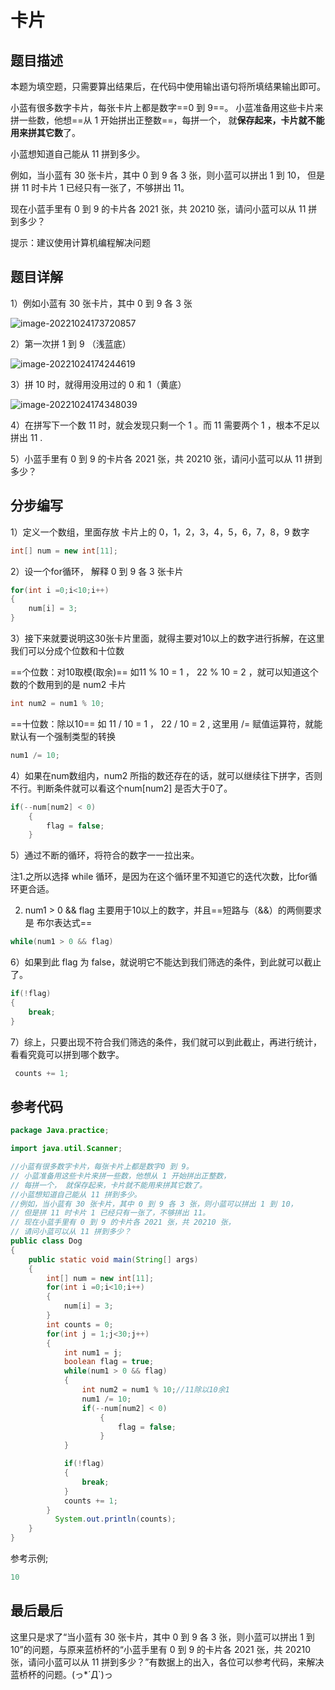 # 卡片



## 题目描述

本题为填空题，只需要算出结果后，在代码中使用输出语句将所填结果输出即可。

小蓝有很多数字卡片，每张卡片上都是数字==0 到 9==。 小蓝准备用这些卡片来拼一些数，他想==从 1 开始拼出正整数==，每拼一个， 就**保存起来，卡片就不能用来拼其它数**了。 

小蓝想知道自己能从 11 拼到多少。 

例如，当小蓝有 30 张卡片，其中 0 到 9 各 3 张，则小蓝可以拼出 1 到 10， 但是拼 11 时卡片 1 已经只有一张了，不够拼出 11。

 现在小蓝手里有 0 到 9 的卡片各 2021 张，共 20210 张，请问小蓝可以从 11 拼到多少？ 

提示：建议使用计算机编程解决问题



## 题目详解

1）例如小蓝有 30 张卡片，其中 0 到 9 各 3 张

![image-20221024173720857](C:\Users\颜忠民\AppData\Roaming\Typora\typora-user-images\image-20221024173720857.png)



2）第一次拼 1 到 9 （浅蓝底）

![image-20221024174244619](C:\Users\颜忠民\AppData\Roaming\Typora\typora-user-images\image-20221024174244619.png)



3）拼 10 时，就得用没用过的 0 和 1（黄底）

![image-20221024174348039](C:\Users\颜忠民\AppData\Roaming\Typora\typora-user-images\image-20221024174348039.png)



4）在拼写下一个数 11 时，就会发现只剩一个 1 。而 11 需要两个 1 ，根本不足以拼出 11 .

5）小蓝手里有 0 到 9 的卡片各 2021 张，共 20210 张，请问小蓝可以从 11 拼到多少？



## 分步编写

1）定义一个数组，里面存放 卡片上的 0，1，2，3，4，5，6，7，8，9  数字

```java
int[] num = new int[11];
```

2）设一个for循环， 解释 0 到 9 各 3 张卡片

```java
for(int i =0;i<10;i++)
{
    num[i] = 3;
}
```

3）接下来就要说明这30张卡片里面，就得主要对10以上的数字进行拆解，在这里我们可以分成个位数和十位数

==个位数：对10取模(取余)==   如11 % 10 = 1  ， 22 % 10 = 2  ，就可以知道这个数的个数用到的是 num2 卡片

```java
int num2 = num1 % 10;
```

==十位数：除以10==   如  11 / 10  =  1  ，   22  / 10  =  2 ,   这里用 /= 赋值运算符，就能默认有一个强制类型的转换

```java
num1 /= 10;
```

4）如果在num数组内，num2 所指的数还存在的话，就可以继续往下拼字，否则不行。判断条件就可以看这个num[num2] 是否大于0了。

```java
if(--num[num2] < 0)
    {
        flag = false;
    }
```

5）通过不断的循环，将符合的数字一一拉出来。

注1.之所以选择 while 循环，是因为在这个循环里不知道它的迭代次数，比for循环更合适。

2. num1 > 0 && flag  主要用于10以上的数字，并且==短路与（&&）的两侧要求是 布尔表达式==

```java
while(num1 > 0 && flag)
```

6）如果到此 flag 为 false，就说明它不能达到我们筛选的条件，到此就可以截止了。

```java
if(!flag)
{
    break;
}
```

7）综上，只要出现不符合我们筛选的条件，我们就可以到此截止，再进行统计，看看究竟可以拼到哪个数字。

```java
 counts += 1;
```



## 参考代码

```java
package Java.practice;

import java.util.Scanner;

//小蓝有很多数字卡片，每张卡片上都是数字0 到 9。
// 小蓝准备用这些卡片来拼一些数，他想从 1 开始拼出正整数，
// 每拼一个， 就保存起来，卡片就不能用来拼其它数了。
//小蓝想知道自己能从 11 拼到多少。
//例如，当小蓝有 30 张卡片，其中 0 到 9 各 3 张，则小蓝可以拼出 1 到 10，
// 但是拼 11 时卡片 1 已经只有一张了，不够拼出 11。
// 现在小蓝手里有 0 到 9 的卡片各 2021 张，共 20210 张，
// 请问小蓝可以从 11 拼到多少？
public class Dog
{
    public static void main(String[] args)
    {
        int[] num = new int[11];
        for(int i =0;i<10;i++)
        {
            num[i] = 3;
        }
        int counts = 0;
        for(int j = 1;j<30;j++)
        {
            int num1 = j;
            boolean flag = true;
            while(num1 > 0 && flag)
            {
                int num2 = num1 % 10;//11除以10余1
                num1 /= 10;
                if(--num[num2] < 0)
                    {
                        flag = false;
                    }
            }

            if(!flag)
            {
                break;
            }
            counts += 1;
        }
          System.out.println(counts);
    }
}
```

参考示例;

```java
10
```



## 最后最后

这里只是求了“当小蓝有 30 张卡片，其中 0 到 9 各 3 张，则小蓝可以拼出 1 到 10”的问题，与原来蓝桥杯的“小蓝手里有 0 到 9 的卡片各 2021 张，共 20210 张，请问小蓝可以从 11 拼到多少？”有数据上的出入，各位可以参考代码，来解决蓝桥杯的问题。(っ*´Д`)っ



